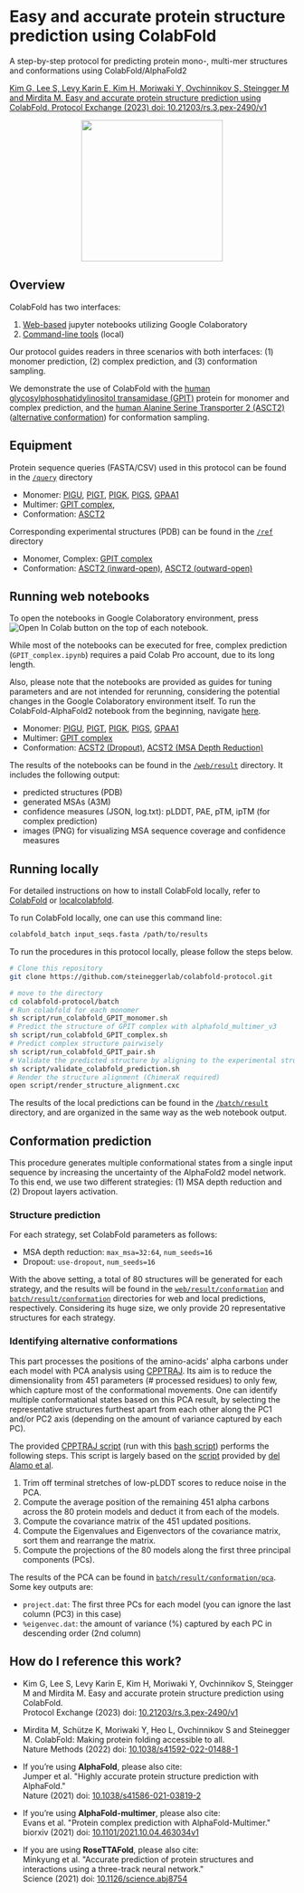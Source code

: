 # Easy and accurate protein structure prediction using ColabFold
A step-by-step protocol for predicting protein mono-, multi-mer structures and conformations using ColabFold/AlphaFold2

[Kim G, Lee S, Levy Karin E, Kim H, Moriwaki Y, Ovchinnikov S, Steingger M and Mirdita M. Easy and accurate protein structure prediction using ColabFold. Protocol Exchange (2023) doi: 10.21203/rs.3.pex-2490/v1](https://protocolexchange.researchsquare.com/article/pex-2490/v1)


<p align="center"><img src="https://github.com/steineggerlab/colabfold-protocol/raw/main/.github/ColabFold_Marv_Logo.png" height="250"/></p>

## Overview 
ColabFold has two interfaces: 
1) [Web-based](https://colab.research.google.com/github/sokrypton/ColabFold/blob/main/AlphaFold2.ipynb) jupyter notebooks utilizing Google Colaboratory
2) [Command-line tools](https://github.com/sokrypton/ColabFold) (local)

Our protocol guides readers in three scenarios with both interfaces: (1) monomer prediction, (2) complex prediction, and (3) conformation sampling.

We demonstrate the use of ColabFold with the [human glycosylphosphatidylinositol transamidase (GPIT)](https://www.rcsb.org/structure/7W72) protein for monomer and complex prediction, and the [human Alanine Serine Transporter 2 (ASCT2)](https://www.rcsb.org/structure/6RVX) ([alternative conformation](https://www.rcsb.org/structure/7BCQ)) for conformation sampling.

## Equipment
Protein sequence queries (FASTA/CSV) used in this protocol can be found in the [`/query`](https://github.com/steineggerlab/colabfold-protocol/tree/main/query) directory

- Monomer: [PIGU](https://github.com/steineggerlab/colabfold-protocol/blob/main/query/PIGU.fasta), [PIGT](https://github.com/steineggerlab/colabfold-protocol/blob/main/query/PIGT.fasta), [PIGK](https://github.com/steineggerlab/colabfold-protocol/blob/main/query/PIGK.fasta), [PIGS](https://github.com/steineggerlab/colabfold-protocol/blob/main/query/PIGS.fasta), [GPAA1](https://github.com/steineggerlab/colabfold-protocol/blob/main/query/GPAA1.fasta)
- Multimer: [GPIT complex](https://github.com/steineggerlab/colabfold-protocol/blob/main/query/GPITcomplex.csv),
- Conformation: [ASCT2](https://github.com/steineggerlab/colabfold-protocol/blob/main/query/ASCT2.fasta)

Corresponding experimental structures (PDB) can be found in the [`/ref`](https://github.com/steineggerlab/colabfold-protocol/tree/main/ref) directory
- Monomer, Complex: [GPIT complex](https://github.com/steineggerlab/colabfold-protocol/blob/main/ref/7w72.pdb)
- Conformation: [ASCT2 (inward-open)](https://github.com/steineggerlab/colabfold-protocol/blob/main/ref/6rvx.pdb), [ASCT2 (outward-open)](https://github.com/steineggerlab/colabfold-protocol/blob/main/ref/7bcq.pdb)


## Running web notebooks
To open the notebooks in Google Colaboratory environment, press <img src="https://colab.research.google.com/assets/colab-badge.svg" alt="Open In Colab"/> button on the top of each notebook.

While most of the notebooks can be executed for free, complex prediction (`GPIT_complex.ipynb`) requires a paid Colab Pro account, due to its long length.

Also, please note that the notebooks are provided as guides for tuning parameters and are not intended for rerunning, considering the potential changes in the Google Colaboratory environment itself. To run the ColabFold-AlphaFold2 notebook from the beginning, navigate [here](https://colab.research.google.com/github/sokrypton/ColabFold/blob/main/AlphaFold2.ipynb). 

- Monomer: [PIGU](https://github.com/steineggerlab/colabfold-protocol/blob/main/web/notebook/PIGU.ipynb), [PIGT](https://github.com/steineggerlab/colabfold-protocol/blob/main/web/notebook/PIGT.ipynb), [PIGK](https://github.com/steineggerlab/colabfold-protocol/blob/main/web/notebook/PIGK.ipynb), [PIGS](https://github.com/steineggerlab/colabfold-protocol/blob/main/web/notebook/PIGS.ipynb), [GPAA1](https://github.com/steineggerlab/colabfold-protocol/blob/main/web/notebook/GPAA1.ipynb)
- Multimer: [GPIT complex](https://github.com/steineggerlab/colabfold-protocol/blob/main/web/notebook/GPIT_complex.ipynb)
- Conformation: [ACST2 (Dropout)](https://github.com/steineggerlab/colabfold-protocol/blob/main/web/notebook/ASCT2_conformation_dropout.ipynb), [ACST2 (MSA Depth Reduction)](https://github.com/steineggerlab/colabfold-protocol/blob/main/web/notebook/ASCT2_conformation_MSADepthReduction.ipynb)

The results of the notebooks can be found in the [`/web/result`](https://github.com/steineggerlab/colabfold-protocol/blob/main/web/result) directory. It includes the following output: 
- predicted structures (PDB)
- generated MSAs (A3M) 
- confidence measures (JSON, log.txt): pLDDT, PAE, pTM, ipTM (for complex prediction) 
- images (PNG) for visualizing MSA sequence coverage and confidence measures

## Running locally 
For detailed instructions on how to install ColabFold locally, refer to [ColabFold](https://github.com/sokrypton/ColabFold) or [localcolabfold](https://github.com/YoshitakaMo/localcolabfold).

To run ColabFold locally, one can use this command line:
```sh
colabfold_batch input_seqs.fasta /path/to/results
``` 

To run the procedures in this protocol locally, please follow the steps below. 
```sh
# Clone this repository
git clone https://github.com/steineggerlab/colabfold-protocol.git

# move to the directory
cd colabfold-protocol/batch
# Run colabfold for each monomer
sh script/run_colabfold_GPIT_monomer.sh
# Predict the structure of GPIT complex with alphafold_multimer_v3
sh script/run_colabfold_GPIT_complex.sh
# Predict complex structure pairwisely
sh script/run_colabfold_GPIT_pair.sh
# Validate the predicted structure by aligning to the experimental structure
sh script/validate_colabfold_prediction.sh
# Render the structure alignment (ChimeraX required)
open script/render_structure_alignment.cxc
```
The results of the local predictions can be found in the [`/batch/result`](https://github.com/steineggerlab/colabfold-protocol/blob/main/batch/result) directory, and are organized in the same way as the web notebook output.

## Conformation prediction
This procedure generates multiple conformational states from a single input sequence by increasing the uncertainty of the AlphaFold2 model network. To this end, we use two different strategies: (1) MSA depth reduction and (2) Dropout layers activation.

### Structure prediction 
For each strategy, set ColabFold parameters as follows: 
- MSA depth reduction: `max_msa=32:64`, `num_seeds=16`
- Dropout: `use-dropout`, `num_seeds=16`

With the above setting, a total of 80 structures will be generated for each strategy, and the results will be found in the [`web/result/conformation`](https://github.com/steineggerlab/colabfold-protocol/blob/main/web/result/conformation) and [`batch/result/conformation`](https://github.com/steineggerlab/colabfold-protocol/blob/main/batch/result/conformation) directories for web and local predictions, respectively. Considering its huge size, we only provide 20 representative structures for each strategy.

### Identifying alternative conformations 
This part processes the positions of the amino-acids' alpha carbons under each model with PCA analysis using [CPPTRAJ](https://amberhub.chpc.utah.edu/cpptraj/). Its aim is to reduce the dimensionality from 451 parameters (# processed residues) to only few, which capture most of the conformational movements. One can identify multiple conformational states based on this PCA result, by selecting the representative structures furthest apart from each other along the PC1 and/or PC2 axis (depending on the amount of variance captured by each PC). 

The provided [CPPTRAJ script](https://github.com/steineggerlab/colabfold-protocol/blob/main/batch/script/asct2_pca.in) (run with this [bash script](https://github.com/steineggerlab/colabfold-protocol/blob/main/batch/script/run_cpptraj_asct2.sh)) performs the following steps. This script is largely based on the [script](https://github.com/delalamo/af2_conformations) provided by [del Alamo et al](https://elifesciences.org/articles/75751).
1. Trim off terminal stretches of low-pLDDT scores to reduce noise in the PCA.
2. Compute the average position of the remaining 451 alpha carbons across the 80 protein models and deduct it from each of the models.
3. Compute the covariance matrix of the 451 updated positions.
4. Compute the Eigenvalues and Eigenvectors of the covariance matrix, sort them and rearrange the matrix.
5. Compute the projections of the 80 models along the first three principal components (PCs).

The results of the PCA can be found in [`batch/result/conformation/pca`](https://github.com/steineggerlab/colabfold-protocol/tree/main/batch/result/conformation/pca). Some key outputs are: 
- `project.dat`: The first three PCs for each model (you can ignore the last column (PC3) in this case)
- `%eigenvec.dat`: the amount of variance (%) captured by each PC in descending order (2nd column)

## How do I reference this work?
- Kim G, Lee S, Levy Karin E, Kim H, Moriwaki Y, Ovchinnikov S, Steingger M and Mirdita M. Easy and accurate protein structure prediction using ColabFold. <br />
  Protocol Exchange (2023) doi: [10.21203/rs.3.pex-2490/v1](https://doi.org/10.21203/rs.3.pex-2490/v1)

- Mirdita M, Schütze K, Moriwaki Y, Heo L, Ovchinnikov S and Steinegger M. ColabFold: Making protein folding accessible to all. <br />
  Nature Methods (2022) doi: [10.1038/s41592-022-01488-1](https://www.nature.com/articles/s41592-022-01488-1)
- If you’re using **AlphaFold**, please also cite: <br />
  Jumper et al. "Highly accurate protein structure prediction with AlphaFold." <br />
  Nature (2021) doi: [10.1038/s41586-021-03819-2](https://doi.org/10.1038/s41586-021-03819-2)
- If you’re using **AlphaFold-multimer**, please also cite: <br />
  Evans et al. "Protein complex prediction with AlphaFold-Multimer." <br />
  biorxiv (2021) doi: [10.1101/2021.10.04.463034v1](https://www.biorxiv.org/content/10.1101/2021.10.04.463034v1)
- If you are using **RoseTTAFold**, please also cite: <br />
  Minkyung et al. "Accurate prediction of protein structures and interactions using a three-track neural network." <br />
  Science (2021) doi: [10.1126/science.abj8754](https://doi.org/10.1126/science.abj8754)

